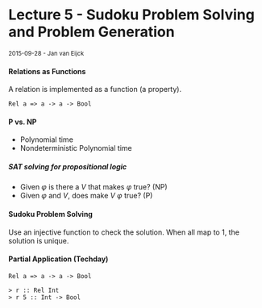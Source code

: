 # Lecture 5 - Sudoku Problem Solving and Problem Generation  
<small>2015-09-28 - Jan van Eijck</small>

#### Relations as Functions

A relation is implemented as a function (a property).

```
Rel a => a -> a -> Bool
```

#### P vs. NP

*   Polynomial time
*   Nondeterministic Polynomial time

##### SAT solving for propositional logic

*   Given $\varphi$ is there a $V$ that makes $\varphi$ true? (NP)
*   Given $\varphi$ and $V$, does make $V$ $\varphi$ true? (P)

#### Sudoku Problem Solving

Use an injective function to check the solution. When all map to 1, the solution is unique.

#### Partial Application (Techday)

```
Rel a => a -> a -> Bool

> r :: Rel Int
> r 5 :: Int -> Bool
```
